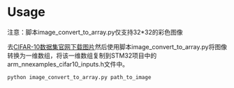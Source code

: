 # Usage

注意：脚本image_convert_to_array.py仅支持32*32的彩色图像

去[CIFAR-10数据集官网下载图片](https://www.cs.toronto.edu/~kriz/cifar.html)然后使用脚本image_convert_to_array.py将图像转换为一维数组，将该一维数组复制到STM32项目中的arm_nnexamples_cifar10_inputs.h文件中。

```
python image_convert_to_array.py path_to_image
```